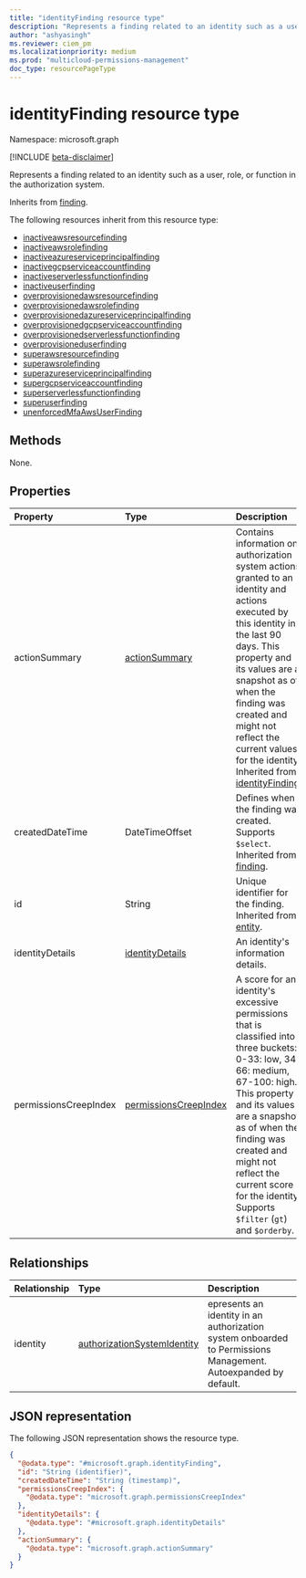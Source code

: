 ```yaml
---
title: "identityFinding resource type"
description: "Represents a finding related to an identity such as a user, role, or function in the authorization system."
author: "ashyasingh"
ms.reviewer: ciem_pm
ms.localizationpriority: medium
ms.prod: "multicloud-permissions-management"
doc_type: resourcePageType
---
```


# identityFinding resource type

Namespace: microsoft.graph

[!INCLUDE [beta-disclaimer](../../includes/beta-disclaimer.md)]

Represents a finding related to an identity such as a user, role, or function in the authorization system.

Inherits from [finding](../resources/finding.md).

The following resources inherit from this resource type:

- [inactiveawsresourcefinding](../resources/inactiveawsresourcefinding.md)
- [inactiveawsrolefinding](../resources/inactiveawsrolefinding.md)
- [inactiveazureserviceprincipalfinding](../resources/inactiveazureserviceprincipalfinding.md)
- [inactivegcpserviceaccountfinding](../resources/inactivegcpserviceaccountfinding.md)
- [inactiveserverlessfunctionfinding](../resources/inactiveserverlessfunctionfinding.md)
- [inactiveuserfinding](../resources/inactiveuserfinding.md)
- [overprovisionedawsresourcefinding](../resources/overprovisionedawsresourcefinding.md)
- [overprovisionedawsrolefinding](../resources/overprovisionedawsrolefinding.md)
- [overprovisionedazureserviceprincipalfinding](../resources/overprovisionedazureserviceprincipalfinding.md)
- [overprovisionedgcpserviceaccountfinding](../resources/overprovisionedgcpserviceaccountfinding.md)
- [overprovisionedserverlessfunctionfinding](../resources/overprovisionedserverlessfunctionfinding.md)
- [overprovisioneduserfinding](../resources/overprovisioneduserfinding.md)
- [superawsresourcefinding](../resources/superawsresourcefinding.md)
- [superawsrolefinding](../resources/superawsrolefinding.md)
- [superazureserviceprincipalfinding](../resources/superazureserviceprincipalfinding.md)
- [supergcpserviceaccountfinding](../resources/supergcpserviceaccountfinding.md)
- [superserverlessfunctionfinding](../resources/superserverlessfunctionfinding.md)
- [superuserfinding](../resources/superuserfinding.md)
- [unenforcedMfaAwsUserFinding](../resources/unenforcedmfaawsuserfinding.md)

## Methods
None.

## Properties
|Property|Type|Description|
|:---|:---|:---|
|actionSummary|[actionSummary](../resources/actionsummary.md)|Contains information on authorization system actions granted to an identity and actions executed by this identity in the last 90 days. This property and its values are a snapshot as of when the finding was created and might not reflect the current values for the identity. Inherited from [identityFinding](../resources/identityfinding.md).|
|createdDateTime|DateTimeOffset|Defines when the finding was created. Supports `$select`. Inherited from [finding](../resources/finding.md).|
|id|String|Unique identifier for the finding. Inherited from [entity](../resources/entity.md).|
|identityDetails| [identityDetails](../resources/identitydetails.md)|An identity's information details.|
|permissionsCreepIndex|[permissionsCreepIndex](../resources/permissionscreepindex.md)|A score for an identity's excessive permissions that is classified into three buckets: 0-33: low, 34-66: medium, 67-100: high. This property and its values are a snapshot as of when the finding was created and might not reflect the current score for the identity. Supports `$filter` (`gt`) and `$orderby`. |

## Relationships
|Relationship|Type|Description|
|:---|:---|:---|
|identity|[authorizationSystemIdentity](../resources/authorizationsystemidentity.md)|epresents an identity in an authorization system onboarded to Permissions Management. Autoexpanded by default.|

## JSON representation
The following JSON representation shows the resource type.
<!-- {
  "blockType": "resource",
  "keyProperty": "id",
  "@odata.type": "microsoft.graph.identityFinding",
  "baseType": "microsoft.graph.finding",
  "openType": false
}
-->
``` json
{
  "@odata.type": "#microsoft.graph.identityFinding",
  "id": "String (identifier)",
  "createdDateTime": "String (timestamp)",
  "permissionsCreepIndex": {
    "@odata.type": "microsoft.graph.permissionsCreepIndex"
  },
  "identityDetails": {
    "@odata.type": "#microsoft.graph.identityDetails"
  },
  "actionSummary": {
    "@odata.type": "microsoft.graph.actionSummary"
  }
}
```

